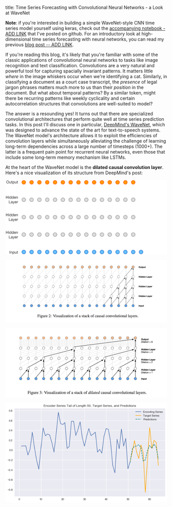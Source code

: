 title: Time Series Forecasting with Convolutional Neural Networks - a Look at WaveNet

**Note**: if you're interested in building a simple WaveNet-style CNN time series model yourself using keras, check out the [accompanying notebook - ADD LINK]() that I've posted on github. For an introductory look at high-dimensional time series forecasting with neural networks, you can read my previous [blog post -- ADD LINK]().

If you're reading this blog, it's likely that you're familiar with some of the classic applications of convolutional neural networks to tasks like image recognition and text classification. Convolutions are a very natural and powerful tool for capturing spacially invariant patterns. It matters little *where* in the image whiskers occur when we're identifying a cat. Similarly, in classifying a document as a court case transcript, the *presence* of legal jargon phrases matters much more to us than their *position* in the document. But what about temporal patterns? By a similar token, might there be recurring patterns like weekly cyclicality and certain autocorrelation structures that convolutions are well-suited to model?

The answer is a resounding yes! It turns out that there are specialized convolutional architectures that perform quite well at time series prediction tasks. In this post I'll discuss one in particular, [DeepMind's WaveNet](https://deepmind.com/blog/wavenet-generative-model-raw-audio/), which was designed to advance the state of the art for text-to-speech systems. The WaveNet model's architecture allows it to exploit the efficiencies of convolution layers while simultaneously alleviating the challenge of learning long-term dependencies across a large number of timesteps (1000+). The latter is a frequent pain point for recurrent neural networks, even those that include some long-term memory mechanism like LSTMs. 

At the heart of the WaveNet model is the **dilated causal convolution layer**. Here's a nice visualization of its structure from DeepMind's post:

  

![WaveNet](/images/ts_conv/WaveNet_gif.gif)



![dilated_conv](/images/ts_conv/WaveNet_causalconv.png)


![dilated_conv](/images/ts_conv/WaveNet_dilatedconv.png)

![ts_preds](/images/ts_conv/conv_preds.png)

